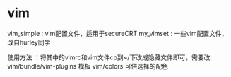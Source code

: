 # vim
vim_simple : vim配置文件，适用于secureCRT
my_vimset : 一些vim配置文件，改自hurley同学

使用方法 ：将其中的vimrc和vim文件cp到~/下改成隐藏文件即可，需要改:
           vim/bundle/vim-plugins 模板
           vim/colors 可供选择的配色
